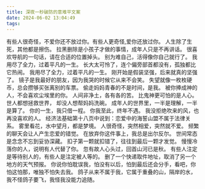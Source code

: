 ```yaml
---
title: 深夜一秒破防的意难平文案
date: 2024-06-02 13:04:49
tags:
---
```


有些人很奇怪，不爱你还不放过你。有些人更奇怪,爱你还放过你。
人生除了生死，其他都是擦伤。
拉黑删除是小孩子才做的事情，成年人只是不再讲话。
很喜欢导航的一句话，请在合适的位置掉头。
别为难自己，活得像你自己就行了。
我用尽了全力，过着平凡的一生。
长大太可怜了，连个偏旁部首都没有，孤独都比它热闹。
我用尽了全力，过着平凡的一生。
刚开始是假装坚强，后来就真的坚强了。
镜子是我最好的朋友，因为我哭的时候它从来不会笑。
失望就像一枚枚硬币，总会攒够买张离别的车票。
偷走妈妈青春的不是时间，是我。
被你捧成神的人，不会喜欢尘埃里的你。
人间非净土，各有各的苦。
比鬼神更可怕的是人心。
世人都想拯救世界， 却没人想帮妈妈洗碗。
成年人的世界里，一半是理解，一半是算了。
你的一生，我只借一程。
你我至此，终年不遇。
我没拒绝吹来的风，也再没喜欢的人。
经济法基础第十八页中说到：恋爱中的海誓山盟不属于法律关系。
雾里看花，水中望月，都是梦境。
人很奇怪，突然相爱，突然就不爱。
频繁的聊天会让人产生恋爱的错觉。
在放弃你这件事上，我总是出尔反尔。
世间常态是念念不忘到妥协深藏。
扣子第一颗就扣错了，往往到最后一颗才发觉。
慢慢冷落你的人，说明有人代替了你。
忽有故人心头过，回首山河已是秋。
有些人注定是等待别人的，有些人是注定被人等的。
删了一个快递取件地址，取消了另一个地方的天气预报。
你说你怕耽误我，怕没有以后，怕到最后还会分手，看吧，你怕这怕那，唯独不怕失去我。
鸽子从来不属于我，它属于重叠的山，隔岸的水，我不怪鸽子要飞，我怪我没能力追随。